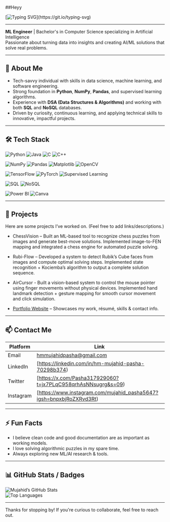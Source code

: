 ##Heyy

[![Typing SVG](https://readme-typing-svg.herokuapp.com?font=Fira+Code&pause=1000&color=000000&width=550&lines=👋+Hi%2C+I'm+Mujahid+Pasha.;📖+Yes%2C+this+is+a+README;✨+Fine%2C+Scroll+down...)](https://git.io/typing-svg)

---

**ML Engineer** | Bachelor's in Computer Science specializing in Artificial Intelligence  
Passionate about turning data into insights and creating AI/ML solutions that solve real problems.

---

## 🧠 About Me

- Tech-savvy individual with skills in data science, machine learning, and software engineering.  
- Strong foundation in **Python**, **NumPy**, **Pandas**, and supervised learning algorithms.  
- Experience with **DSA (Data Structures & Algorithms)** and working with both **SQL** and **NoSQL** databases.  
- Driven by curiosity, continuous learning, and applying technical skills to innovative, impactful projects.  

---

## 🛠️ Tech Stack

![Python](https://img.shields.io/badge/Python-3776AB?style=for-the-badge&logo=python&logoColor=white)
![Java](https://img.shields.io/badge/Java-ED8B00?style=for-the-badge&logo=java&logoColor=white)
![C](https://img.shields.io/badge/C-00599C?style=for-the-badge&logo=c&logoColor=white)
![C++](https://img.shields.io/badge/C++-00599C?style=for-the-badge&logo=c%2B%2B&logoColor=white)

![NumPy](https://img.shields.io/badge/NumPy-013243?style=for-the-badge&logo=numpy&logoColor=white)
![Pandas](https://img.shields.io/badge/Pandas-150458?style=for-the-badge&logo=pandas&logoColor=white)
![Matplotlib](https://img.shields.io/badge/Matplotlib-11557c?style=for-the-badge&logo=plotly&logoColor=white)
![OpenCV](https://img.shields.io/badge/OpenCV-5C3EE8?style=for-the-badge&logo=opencv&logoColor=white)

![TensorFlow](https://img.shields.io/badge/TensorFlow-FF6F00?style=for-the-badge&logo=tensorflow&logoColor=white)
![PyTorch](https://img.shields.io/badge/PyTorch-EE4C2C?style=for-the-badge&logo=pytorch&logoColor=white)
![Supervised Learning](https://img.shields.io/badge/Supervised%20Learning-FF6F00?style=for-the-badge&logo=ai&logoColor=white)

![SQL](https://img.shields.io/badge/SQL-4479A1?style=for-the-badge&logo=postgresql&logoColor=white)
![NoSQL](https://img.shields.io/badge/NoSQL-006400?style=for-the-badge&logo=mongodb&logoColor=white)

![Power BI](https://img.shields.io/badge/PowerBI-F2C811?style=for-the-badge&logo=powerbi&logoColor=black)
![Canva](https://img.shields.io/badge/Canva-00C4CC?style=for-the-badge&logo=canva&logoColor=white)


---

## 🚀 Projects

Here are some projects I’ve worked on. (Feel free to add links/descriptions.)

- ChessVision – Built an ML-based tool to recognize chess puzzles from images and generate best-move solutions.
                Implemented image-to-FEN mapping and integrated a chess engine for automated puzzle solving.
  
- Rubi-Flow – Developed a system to detect Rubik’s Cube faces from images and compute optimal solving steps.
              Implemented state recognition + Kociemba’s algorithm to output a complete solution sequence.
  
- AirCursor - Built a vision-based system to control the mouse pointer using finger movements without physical devices.
              Implemented hand landmark detection + gesture mapping for smooth cursor movement and click simulation.

- [Portfolio Website](https://hm-mujahid.github.io/) – Showcases my work, résumé, skills & contact info.

---

## 📫 Contact Me

| Platform | Link |
|---|---|
| Email | [hmmujahidpasha@gmail.com](mailto:hmmujahidpasha@gmail.com) |
| LinkedIn | [https://linkedin.com/in/hm-mujahid-pasha-70298b374) |
| Twitter | [https://x.com/Pasha317929060?t=jx7PLqC958qrhAsNNsugrg&s=09) |
| Instagram | [https://www.instagram.com/mujahid_pasha5647?igsh=bnpxbjRoZXRvd3Rt) |

---

## ⚡ Fun Facts

- I believe clean code and good documentation are as important as working models.  
- I love solving algorithmic puzzles in my spare time.  
- Always exploring new ML/AI research & tools.

---

## 📊 GitHub Stats / Badges

![Mujahid’s GitHub Stats](https://github-readme-stats.vercel.app/api?username=Hm-Mujahid&show_icons=true&theme=radical)  
![Top Languages](https://github-readme-stats.vercel.app/api/top-langs/?username=Hm-Mujahid&layout=compact&theme=radical)

---

Thanks for stopping by! If you're curious to collaborate, feel free to reach out.  
